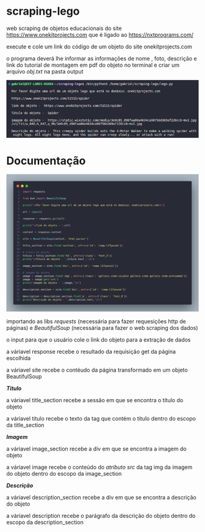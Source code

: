 # scraping-lego

web scraping de objetos educacionais do site https://www.onekitprojects.com que é ligado ao https://nxtprograms.com/

execute e cole um link do código de um objeto do site onekitprojects.com

o programa deverá lhe informar as informações de nome , foto, descrição e link do tutorial de montagem em pdf do objeto no terminal e criar um arquivo *obj.txt* na pasta output

<img src="assets/spider-example.png" alt="teste de scraping com um lego aranha"></img>

# Documentação

<img src="assets/code-lego.png" alt="código fonte do arquivo lego.py"></img>

importando as libs *requests* (necessária para fazer requesições http de páginas) e *BeautifulSoup* (necessária para fazer o web scraping dos dados)

o input para que o usuário cole o link do objeto para a extração de dados

a váriavel response recebe o resultado da requisição get da página escolhida

a váriavel site recebe o contéudo da página transformado em um objeto BeautifulSoup

***Titulo***

a váriavel title_section recebe a sessão em que se encontra o título do objeto

a váriavel titulo recebe o texto da tag que contém o titulo dentro do escopo da title_section

***Imagem***

a váriavel image_section recebe a div em que se encontra a imagem do objeto

a váriavel image recebe o conteúdo do *atributo src* da tag img da imagem do objeto dentro do escopo da image_section

***Descrição***

a váriavel description_section recebe a div em que se encontra a descrição do objeto

a váriavel description recebe o parágrafo da descrição do objeto dentro do escopo da description_section
